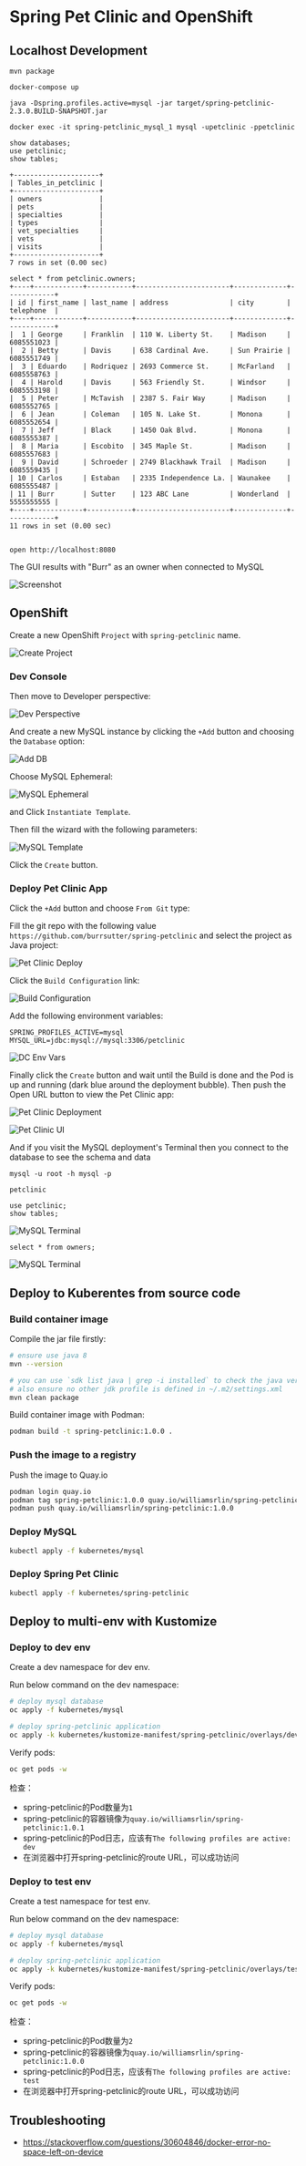 # Spring Pet Clinic and OpenShift

## Localhost Development

```
mvn package

docker-compose up

java -Dspring.profiles.active=mysql -jar target/spring-petclinic-2.3.0.BUILD-SNAPSHOT.jar 

docker exec -it spring-petclinic_mysql_1 mysql -upetclinic -ppetclinic

show databases;
use petclinic;
show tables;

+---------------------+
| Tables_in_petclinic |
+---------------------+
| owners              |
| pets                |
| specialties         |
| types               |
| vet_specialties     |
| vets                |
| visits              |
+---------------------+
7 rows in set (0.00 sec)

select * from petclinic.owners;
+----+------------+-----------+-----------------------+-------------+------------+
| id | first_name | last_name | address               | city        | telephone  |
+----+------------+-----------+-----------------------+-------------+------------+
|  1 | George     | Franklin  | 110 W. Liberty St.    | Madison     | 6085551023 |
|  2 | Betty      | Davis     | 638 Cardinal Ave.     | Sun Prairie | 6085551749 |
|  3 | Eduardo    | Rodriquez | 2693 Commerce St.     | McFarland   | 6085558763 |
|  4 | Harold     | Davis     | 563 Friendly St.      | Windsor     | 6085553198 |
|  5 | Peter      | McTavish  | 2387 S. Fair Way      | Madison     | 6085552765 |
|  6 | Jean       | Coleman   | 105 N. Lake St.       | Monona      | 6085552654 |
|  7 | Jeff       | Black     | 1450 Oak Blvd.        | Monona      | 6085555387 |
|  8 | Maria      | Escobito  | 345 Maple St.         | Madison     | 6085557683 |
|  9 | David      | Schroeder | 2749 Blackhawk Trail  | Madison     | 6085559435 |
| 10 | Carlos     | Estaban   | 2335 Independence La. | Waunakee    | 6085555487 |
| 11 | Burr       | Sutter    | 123 ABC Lane          | Wonderland  | 5555555555 |
+----+------------+-----------+-----------------------+-------------+------------+
11 rows in set (0.00 sec)


open http://localhost:8080

```

The GUI results with "Burr" as an owner when connected to MySQL

![Screenshot](images/1-screenshot.png)


## OpenShift

Create a new OpenShift `Project` with `spring-petclinic` name.

![Create Project](images/2-create-project.png)

### Dev Console

Then move to Developer perspective:

![Dev Perspective](images/3-switch-perspective.png)

And create a new MySQL instance by clicking the `+Add` button and choosing the `Database` option:

![Add DB](images/4-db.png)

Choose MySQL Ephemeral:

![MySQL Ephemeral](images/5-mysql-ephemeral.png)

and Click `Instantiate Template`.

Then fill the wizard with the following parameters:

![MySQL Template](images/6-db-params.png)

Click the `Create` button. 

### Deploy Pet Clinic App


Click the `+Add` button and choose `From Git` type:

Fill the git repo with the following value `https://github.com/burrsutter/spring-petclinic` and select the project as Java project:

![Pet Clinic Deploy](images/7-petclinic-deploy.png)

Click the `Build Configuration` link:

![Build Configuration](images/8-build-config.png)

Add the following environment variables:

```
SPRING_PROFILES_ACTIVE=mysql
MYSQL_URL=jdbc:mysql://mysql:3306/petclinic
```

![DC Env Vars](images/9-app-env-vars.png)

Finally click the `Create` button and wait until the Build is done and the Pod is up and running (dark blue around the deployment bubble).
Then push the Open URL button to view the Pet Clinic app:

![Pet Clinic Deployment](images/10-petclinic-url.png)


![Pet Clinic UI](images/11-output-ui.png)

And if you visit the MySQL deployment's Terminal then you connect to the database to see the schema and data


```
mysql -u root -h mysql -p

petclinic

use petclinic;
show tables;
```

![MySQL Terminal](images/12-mysql-terminal-1.png)

```
select * from owners;
```

![MySQL Terminal](images/13-mysql-terminal-2.png)


## Deploy to Kuberentes from source code

### Build container image

Compile the jar file firstly:
```bash
# ensure use java 8
mvn --version

# you can use `sdk list java | grep -i installed` to check the java version, and use `sdk use java` to switch to java 8
# also ensure no other jdk profile is defined in ~/.m2/settings.xml
mvn clean package
```

Build container image with Podman:

```bash
podman build -t spring-petclinic:1.0.0 .
```

### Push the image to a registry
Push the image to Quay.io

```bash
podman login quay.io
podman tag spring-petclinic:1.0.0 quay.io/williamsrlin/spring-petclinic:1.0.0
podman push quay.io/williamsrlin/spring-petclinic:1.0.0
```

### Deploy MySQL

```bash
kubectl apply -f kubernetes/mysql
```

### Deploy Spring Pet Clinic

```bash
kubectl apply -f kubernetes/spring-petclinic
```


## Deploy to multi-env with Kustomize

### Deploy to dev env

Create a dev namespace for dev env.

Run below command on the dev namespace:
```bash
# deploy mysql database
oc apply -f kubernetes/mysql

# deploy spring-petclinic application
oc apply -k kubernetes/kustomize-manifest/spring-petclinic/overlays/dev
```

Verify pods:
```bash
oc get pods -w
```

检查：
- spring-petclinic的Pod数量为`1`
- spring-petclinic的容器镜像为`quay.io/williamsrlin/spring-petclinic:1.0.1`
- spring-petclinic的Pod日志，应该有`The following profiles are active: dev`
- 在浏览器中打开spring-petclinic的route URL，可以成功访问

### Deploy to test env

Create a test namespace for test env.

Run below command on the dev namespace:
```bash
# deploy mysql database
oc apply -f kubernetes/mysql

# deploy spring-petclinic application
oc apply -k kubernetes/kustomize-manifest/spring-petclinic/overlays/test
```

Verify pods:
```bash
oc get pods -w
```

检查：
- spring-petclinic的Pod数量为`2`
- spring-petclinic的容器镜像为`quay.io/williamsrlin/spring-petclinic:1.0.0`
- spring-petclinic的Pod日志，应该有`The following profiles are active: test`
- 在浏览器中打开spring-petclinic的route URL，可以成功访问

## Troubleshooting

- https://stackoverflow.com/questions/30604846/docker-error-no-space-left-on-device
